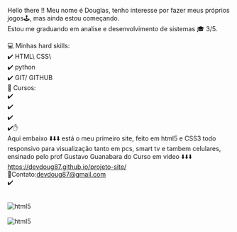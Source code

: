  Hello there !!
Meu nome é Douglas, tenho interesse por fazer meus próprios jogos🕹️, mas ainda estou começando.<br> Estou me graduando em analise e desenvolvimento de sistemas 🎓 3/5.

💻 Minhas hard skills: <br>
✔️ HTML\ CSS\ <br>
✔️ python <br>
✔️ GIT/ GITHUB <br>
📖 Cursos: <br>
✔️ <br>
✔️ <br>
✔️ <br>
✔️✋ <br>
Aqui embaixo ⬇️⬇️⬇️ está o meu primeiro site, feito em html5 e CSS3 todo responsivo para visualização tanto em pcs, smart tv e tambem celulares, <br> ensinado pelo  prof Gustavo Guanabara do Curso em video ⬇️⬇️⬇️ <br>
https://devdoug87.github.io/projeto-site/ <br>
📧Contato:devdoug87@gmail.com <br>
✔️ <br> 
 <div style="display: inline_block"><br>
    <img alt="html5"src="https://img.shields.io/badge/CSS3-1572B6?style=for-the-badge&logo=css3&logoColor=white"/>
    </div>
     <div style="display: inline_block"><br>
    <img alt="html5"src="https://img.shields.io/badge/HTML5-E34F26?style=for-the-badge&logo=html5&logoColor=white"/>
    </div>
  
